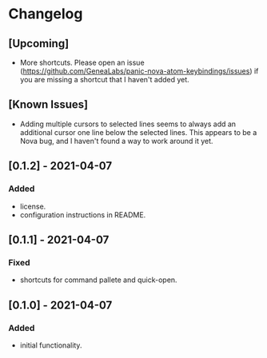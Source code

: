 # Changelog
## [Upcoming]
- More shortcuts. Please open an issue
  (https://github.com/GeneaLabs/panic-nova-atom-keybindings/issues) if you are
  missing a shortcut that I haven't added yet.

## [Known Issues]
- Adding multiple cursors to selected lines seems to always add an additional
  cursor one line below the selected lines. This appears to be a Nova bug, and I
  haven't found a way to work around it yet.

## [0.1.2] - 2021-04-07
### Added
- license.
- configuration instructions in README.

## [0.1.1] - 2021-04-07
### Fixed
- shortcuts for command pallete and quick-open.

## [0.1.0] - 2021-04-07
### Added
- initial functionality.
